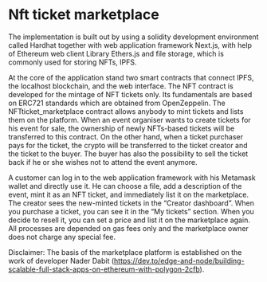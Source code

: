 # Nft ticket marketplace
The implementation is built out by using a solidity development environment called Hardhat together with web application framework Next.js, with help of Ethereum web client Library Ethers.js and file storage, which is commonly used for storing NFTs, IPFS.

At the core of the application stand two smart contracts that connect IPFS, the localhost blockchain, and the web interface. The NFT contract is developed for the mintage of NFT tickets only. Its fundamentals are based on ERC721 standards which are obtained from OpenZeppelin. The NFTticket_marketplace contract allows anybody to mint tickets and lists them on the platform. When an event organiser wants to create tickets for his event for sale, the ownership of newly NFTs-based tickets will be transferred to this contract. On the other hand, when a ticket purchaser pays for the ticket, the crypto will be transferred to the ticket creator and the ticket to the buyer. The buyer has also the possibility to sell the ticket back if he or she wishes not to attend the event anymore.

A customer can log in to the web application framework with his Metamask wallet and directly use it. He can choose a file, add a description of the event, mint it as an NFT ticket, and immediately list it on the marketplace. The creator sees the new-minted tickets in the “Creator dashboard”. When you purchase a ticket, you can see it in the “My tickets” section. When you decide to resell it, you can set a price and list it on the marketplace again. All processes are depended on gas fees only and the marketplace owner does not charge any special fee.

Disclaimer: The basis of the marketplace platform is established on the work of developer Nader Dabit (https://dev.to/edge-and-node/building-scalable-full-stack-apps-on-ethereum-with-polygon-2cfb).
